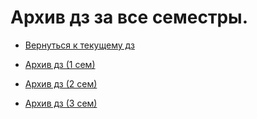# Архив дз за все семестры.

- [Вернуться к текущему дз](../README.md#Список-текущего-и-будущего-дз)

- [Архив дз (1 сем)](Дз_1_семестр.md#Список-старого-дз-за-1-семестр.)
- [Архив дз (2 сем)](Дз_2_семестр.md#Список-старого-дз-за-2-семестр.)
- [Архив дз (3 сем)](Дз_3_семестр.md#Список-старого-дз-за-3-семестр.)